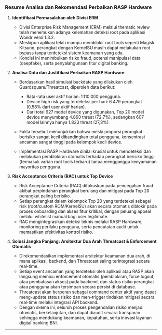 ### **Resume Analisa dan Rekomendasi Perbaikan RASP Hardware**

1. **Identifikasi Permasalahan oleh Divisi ERM**

   * Divisi Enterprise Risk Management (ERM) melalui thematic review telah menemukan adanya kelemahan deteksi root pada aplikasi Wondr versi 1.3.2.
   * Meskipun aplikasi telah mampu memblokir root tools seperti Magisk Kitsune, perangkat dengan KernelSU masih dapat melakukan root bypass tanpa terdeteksi sistem keamanan yang ada.
   * Kondisi ini menimbulkan risiko fraud, potensi manipulasi data (deepfake), serta penyalahgunaan fitur digital banking.

2. **Analisa Data dan Justifikasi Perbaikan RASP Hardware**

   * Berdasarkan hasil simulasi backdate yang dilakukan oleh Guardsquare/Threatcast, diperoleh data berikut:

     * Rata-rata user aktif harian: 1.110.000 pengguna.
     * Device high risk yang terdeteksi per hari: 6.479 perangkat (0,58% dari user aktif harian).
     * Dari total 627 model device yang digunakan, Top 20 model device menyumbang 4.890 threat (72,7%), sedangkan 607 model lainnya hanya 1.833 threat (27,3%).
   * Fakta tersebut menunjukkan bahwa meski proporsi perangkat berisiko sangat kecil dibandingkan total pengguna, konsentrasi ancaman sangat tinggi pada kelompok kecil device.
   * Implementasi RASP Hardware dinilai krusial untuk mendeteksi dan melakukan pemblokiran otomatis terhadap perangkat berisiko tinggi (termasuk varian root tools terbaru) tanpa mengganggu kenyamanan mayoritas pengguna.

3. **Risk Acceptance Criteria (RAC) untuk Top Device**

   * Risk Acceptance Criteria (RAC) difokuskan pada pencegahan fraud akibat perpindahan perangkat berulang dan mitigasi pada Top 20 perangkat paling berisiko.
   * Setiap perangkat dalam kelompok Top 20 yang terdeteksi sebagai risk (root/custom ROM/KernelSU) akan secara otomatis diblokir pada proses onboarding dan akses fitur kritikal, dengan peluang appeal melalui whitelist manual bagi user legitimate.
   * RAC mengintegrasikan deteksi teknis melalui RASP Hardware, monitoring perilaku pengguna, serta pencatatan audit untuk memastikan efektivitas kontrol risiko.

4. **Solusi Jangka Panjang: Arsitektur Dua Arah Threatcast & Enforcement Otomatis**

   * Direkomendasikan implementasi arsitektur keamanan dua arah, di mana aplikasi, backend, dan Threatcast saling terintegrasi secara real-time.
   * Setiap event ancaman yang terdeteksi oleh aplikasi atau RASP akan langsung memicu enforcement otomatis (pemblokiran, force logout, atau pembatasan akses) pada backend, dan status risiko perangkat atau pengguna akan tersimpan secara persist di database.
   * Threatcast akan berperan sebagai command center aktif yang dapat meng-update status risiko dan men-trigger tindakan mitigasi secara real-time melalui integrasi API backend.
   * Dengan skema ini, seluruh proses pengendalian risiko menjadi otomatis, berkelanjutan, dan dapat diaudit secara transparan sehingga mendukung keamanan, kepatuhan, serta inovasi layanan digital banking BNI.

---
